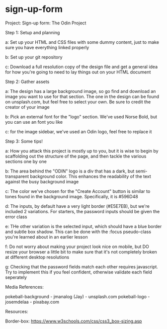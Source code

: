 # sign-up-form

Project: Sign-up form: The Odin Project



Step 1: Setup and planning

a: Set up your HTML and CSS files with some dummy content, just to make sure you have everything linked properly

b: Set up your git repository

c: Download a full resolution copy of the design file and get a general idea for how you're going to need to lay things out on your HTML document



Step 2: Gather assets

a: The design has a large background image, so go find and download an image you want to use for that section. The one in the design can be found on unsplash.com, but feel free to select your own. Be sure to credit the creator of your image

b: Pick an external font for the "logo" section. We've used Norse Bold, but  you can use an font you like

c: for the image sidebar, we've used an Odin logo, feel free to replace it



Step 3: Some tips!

a: How you attack this project is mostly up to you, but it is wise to begin by scaffolding out the structure of the page, and then tackle the various sections one by one

b: The area behind the "ODIN" logo is a div that has a dark, but semi-transparent background color. This enhances the readability of the text against the busy background image

c: The color we've chosen for the "Create Account" button is similar to tones found in the background image. Specifically, it is #596D48

d: The inputs, by default have a very light border (#E5E7EB), but we're included 2 variations. For starters, the password inputs should be given the error class

e: THe other variation is the selected input, which should have a blue border and subtle box shadow. This can be done with the :focus pseudo-class you're learned about in an earlier lesson

f: Do not worry about making your project look nice on mobile, but DO resize your browser a little bit to make sure that it's not completely broken at different desktop resolutions

g: Checking that the password fields match each other requires javascript. Try to implement this if you feel confident, otherwise validate each field seperately



Media References:

pokeball-background - jmanalog (Jay) - unsplash.com
pokeball-logo - josemdelaa - pixabay.com



Resources: 

Border-box: https://www.w3schools.com/css/css3_box-sizing.asp 

